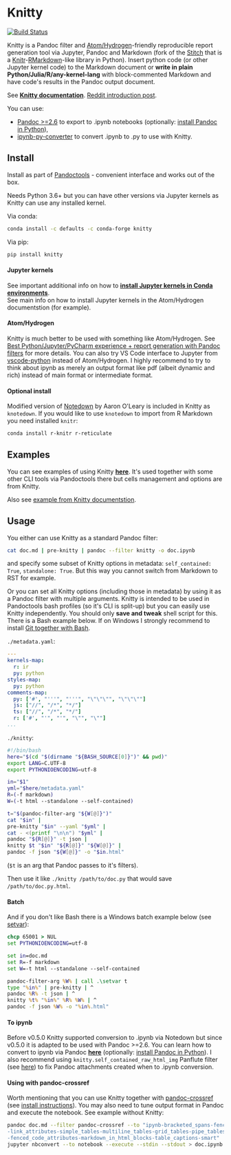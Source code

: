 # Knitty

[![Build Status](https://travis-ci.org/kiwi0fruit/knitty.svg?branch=master)](https://travis-ci.org/kiwi0fruit/knitty)

Knitty is a Pandoc filter and [Atom/Hydrogen](https://atom.io/packages/hydrogen)-friendly reproducible report generation tool via Jupyter, Pandoc and Markdown (fork of the [Stitch](https://github.com/kiwi0fruit/knitty/blob/master/docs/stitch.md) that is a [Knitr](http://yihui.name/knitr/)-[RMarkdown](http://rmarkdown.rstudio.com)-like library in Python). Insert python code (or other Jupyter kernel code) to the Markdown document or **write in plain Python/Julia/R/any-kernel-lang** with block-commented Markdown and have code's results in the Pandoc output document.

See [**Knitty documentation**](https://github.com/kiwi0fruit/knitty/blob/master/docs/knitty.md). [Reddit introduction post](https://github.com/kiwi0fruit/knitty/blob/master/docs/reddit.md).

You can use:

* [Pandoc >=2.6](https://pandoc.org/MANUAL.html#creating-jupyter-notebooks-with-pandoc) to export to .ipynb notebooks (optionally: [install Pandoc in Python](https://github.com/kiwi0fruit/py-pandoc)),
* [ipynb-py-converter](https://github.com/kiwi0fruit/ipynb-py-converter) to convert .ipynb to .py to use with Knitty.


## Install

Install as part of [Pandoctools](https://github.com/kiwi0fruit/pandoctools) - convenient interface and works out of the box.

Needs Python 3.6+ but you can have other versions via Jupyter kernels as Knitty can use any installed kernel.

Via conda:
```bash
conda install -c defaults -c conda-forge knitty
```

Via pip:

```bash
pip install knitty
```


#### Jupyter kernels

See important additional info on how to [**install Jupyter kernels in Conda environments**](https://github.com/kiwi0fruit/pandoctools/blob/master/docs/tips.md).  
See main info on how to install Jupyter kernels in the Atom/Hydrogen documentstion (for example).


#### Atom/Hydrogen

Knitty is much better to be used with something like Atom/Hydrogen. See [Best Python/Jupyter/PyCharm experience + report generation with Pandoc filters](https://github.com/kiwi0fruit/pandoctools/blob/master/docs/best_python_jupyter_pycharm_experience.md) for more details. You can also try VS Code interface to Jupyter from [vscode-python](https://github.com/Microsoft/vscode-python) instead of Atom/Hydrogen. I highly recommend to try to think about ipynb as merely an output format like pdf (albeit dynamic and rich) instead of main format or intermediate format.


#### Optional install

Modified version of [Notedown](https://github.com/kiwi0fruit/knitty/blob/master/docs/notedown.md) by Aaron O'Leary is included in Knitty as `knotedown`.
If you would like to use `knotedown` to import from R Markdown you need installed `knitr`:

```bash
conda install r-knitr r-reticulate
```


## Examples

You can see examples of using Knitty [**here**](https://github.com/kiwi0fruit/pandoctools/tree/master/examples). It's used together with some other CLI tools via Pandoctools there but cells management and options are from Knitty.

Also see [example from Knitty documentstion](https://github.com/kiwi0fruit/knitty/blob/master/docs/knitty.md#17-example-files-in-code-cells-mode).


## Usage

You either can use Knitty as a standard Pandoc filter:

```bash
cat doc.md | pre-knitty | pandoc --filter knitty -o doc.ipynb
```
and specify some subset of Knitty options in metadata: `self_contained: True`, `standalone: True`. But this way you cannot switch from Markdown to RST for example.

Or you can set all Knitty options (including those in metadata) by using it as a Pandoc filter with multiple arguments. Knitty is intended to be used in Pandoctools bash profiles (so it's CLI is split-up) but you can easily use Knitty independently. You should only **save and tweak** shell script for this. There is a Bash example below. If on Windows I strongly recommend to install [Git together with Bash](https://git-scm.com/downloads).

`./metadata.yaml`:
```yaml
---
kernels-map:
  r: ir
  py: python
styles-map:
  py: python
comments-map:
  py: ['#', "'''", "'''", "\"\"\"", "\"\"\""]
  js: ["//", "/*", "*/"]
  ts: ["//", "/*", "*/"]
  r: ['#', "'", "'", "\"", "\""]
...
```

`./knitty`:
```bash
#!/bin/bash
here="$(cd "$(dirname "${BASH_SOURCE[0]}")" && pwd)"
export LANG=C.UTF-8
export PYTHONIOENCODING=utf-8

in="$1"
yml="$here/metadata.yaml"
R=(-f markdown)
W=(-t html --standalone --self-contained)

t="$(pandoc-filter-arg "${W[@]}")"
cat "$in" |
pre-knitty "$in" --yaml "$yml" |
cat - <(printf "\n\n") "$yml" |
pandoc "${R[@]}" -t json |
knitty $t "$in" "${R[@]}" "${W[@]}" |
pandoc -f json "${W[@]}" -o "$in.html"
```
(`$t` is an arg that Pandoc passes to it's filters).

Then use it like `./knitty /path/to/doc.py` that would save `/path/to/doc.py.html`.


#### Batch

And if you don't like Bash there is a Windows batch example below (see [setvar](https://github.com/kiwi0fruit/knitty/blob/master/examples/setvar.bat)):
```bat
chcp 65001 > NUL
set PYTHONIOENCODING=utf-8

set in=doc.md
set R=-f markdown
set W=-t html --standalone --self-contained

pandoc-filter-arg %W% | call .\setvar t
type "%in%" | pre-knitty | ^
pandoc %R% -t json | ^
knitty %t% "%in%" %R% %W% | ^
pandoc -f json %W% -o "%in%.html"
```


#### To ipynb

Before v0.5.0 Knitty supported conversion to .ipynb via Notedown but since v0.5.0 it is adapted to be used with Pandoc >=2.6. You can learn how to convert to ipynb via Pandoc [**here**](https://pandoc.org/MANUAL.html#creating-jupyter-notebooks-with-pandoc) (optionally: [install Pandoc in Python](https://github.com/kiwi0fruit/py-pandoc)). I also recommend using `knitty.self_contained_raw_html_img` Panflute filter (see [here](https://github.com/kiwi0fruit/knitty/blob/master/docs/knitty.md#self_contained_raw_html_img-panflute-filter)) to fix Pandoc attachments created when to .ipynb conversion.


#### Using with pandoc-crossref

Worth mentioning that you can use Knitty together with [pandoc-crossref](https://github.com/lierdakil/pandoc-crossref) (see [install instructions](https://github.com/kiwi0fruit/py-pandoc-crossref)). You may also need to tune output format in Pandoc and execute the notebook. See example without Knitty:

```bash
pandoc doc.md --filter pandoc-crossref --to "ipynb-bracketed_spans-fenced_divs\
-link_attributes-simple_tables-multiline_tables-grid_tables-pipe_tables\
-fenced_code_attributes-markdown_in_html_blocks-table_captions-smart" | \
jupyter nbconvert --to notebook --execute --stdin --stdout > doc.ipynb
```
